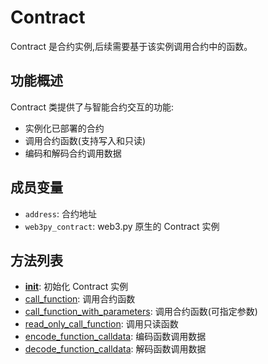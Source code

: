 # Contract

Contract 是合约实例,后续需要基于该实例调用合约中的函数。

## 功能概述

Contract 类提供了与智能合约交互的功能:

- 实例化已部署的合约
- 调用合约函数(支持写入和只读)
- 编码和解码合约调用数据

## 成员变量

- `address`: 合约地址
- `web3py_contract`: web3.py 原生的 Contract 实例

## 方法列表

- [**init**](./__init__.md): 初始化 Contract 实例
- [call_function](./call_function.md): 调用合约函数
- [call_function_with_parameters](./call_function_with_parameters.md): 调用合约函数(可指定参数)
- [read_only_call_function](./read_only_call_function.md): 调用只读函数
- [encode_function_calldata](./encode_function_calldata.md): 编码函数调用数据
- [decode_function_calldata](./decode_function_calldata.md): 解码函数调用数据
